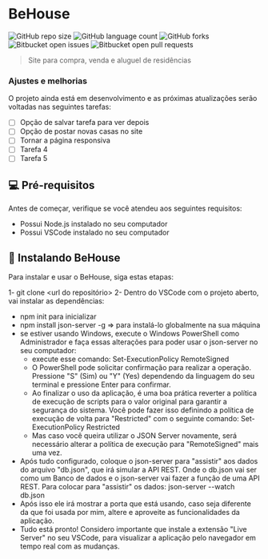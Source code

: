 # BeHouse

![GitHub repo size](https://img.shields.io/github/repo-size/iuricode/README-template?style=for-the-badge)
![GitHub language count](https://img.shields.io/github/languages/count/iuricode/README-template?style=for-the-badge)
![GitHub forks](https://img.shields.io/github/forks/iuricode/README-template?style=for-the-badge)
![Bitbucket open issues](https://img.shields.io/bitbucket/issues/iuricode/README-template?style=for-the-badge)
![Bitbucket open pull requests](https://img.shields.io/bitbucket/pr-raw/iuricode/README-template?style=for-the-badge)



> Site para compra, venda e aluguel de residências

### Ajustes e melhorias

O projeto ainda está em desenvolvimento e as próximas atualizações serão voltadas nas seguintes tarefas:

- [ ] Opção de salvar tarefa para ver depois
- [ ] Opção de postar novas casas no site
- [ ] Tornar a página responsiva
- [ ] Tarefa 4
- [ ] Tarefa 5

## 💻 Pré-requisitos

Antes de começar, verifique se você atendeu aos seguintes requisitos:

- Possui Node.js instalado no seu computador
- Possui VSCode instalado no seu computador

## 🚀 Instalando BeHouse

Para instalar e usar o BeHouse, siga estas etapas:

1- git clone <url do repositório>
2- Dentro do VSCode com o projeto aberto, vai instalar as dependências:
  - npm init para inicializar
  - npm install json-server -g => para instalá-lo globalmente na sua máquina
  - se estiver usando Windows, execute o Windows PowerShell como Administrador e faça essas alterações para poder usar o json-server no seu computador:
    - execute esse comando: Set-ExecutionPolicy RemoteSigned
    - O PowerShell pode solicitar confirmação para realizar a operação. Pressione "S" (Sim) ou "Y" (Yes) dependendo da linguagem do seu terminal e pressione Enter para confirmar.
    - Ao finalizar o uso da aplicação, é uma boa prática reverter a política de execução de scripts para o valor original para garantir a segurança do sistema. Você pode fazer
      isso definindo a política de execução de volta para "Restricted" com o seguinte comando: Set-ExecutionPolicy Restricted
    - Mas caso você queira utilizar o JSON Server novamente, será necessário alterar a política de execução para "RemoteSigned" mais uma vez.
  - Após tudo configurado, coloque o json-server para "assistir" aos dados do arquivo "db.json", que irá simular a API REST. Onde o db.json vai ser como um Banco de dados e
    o json-server vai fazer a função de uma API REST. Para colocar para "assistir" os dados: json-server --watch db.json
  - Após isso ele irá mostrar a porta que está usando, caso seja diferente da que foi usada por mim, altere e aproveite as funcionalidades da aplicação.
  - Tudo está pronto! Considero importante que instale a extensão "Live Server" no seu VSCode, para visualizar a aplicação pelo navegador em tempo real com as mudanças.



